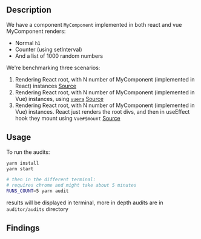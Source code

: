 ## Description

We have a component `MyComponent` implemented in both react and vue
MyComponent renders:

- Normal `h1`
- Counter (using setInterval)
- And a list of 1000 random numbers

We're benchmarking three scenarios:

1. Rendering React root, with N number of MyComponent (implemented in React) instances [Source](./JustReact.js)
2. Rendering React root, with N number of MyComponent (implemented in Vue) instances, using [`vuera`](https://github.com/akxcv/vuera) [Source](./ReactAndVuera.js)
3. Rendering React root, with N number of MyComponent (implemented in Vue) instances. React just renders the root divs, and then in useEffect hook they mount using `Vue#$mount` [Source](./PlainReactAndVue.js)

## Usage

To run the audits:

```bash
yarn install
yarn start

# then in the different terminal:
# requires chrome and might take about 5 minutes
RUNS_COUNT=5 yarn audit
```

results will be displayed in terminal, more in depth audits are in `auditor/audits` directory

## Findings
